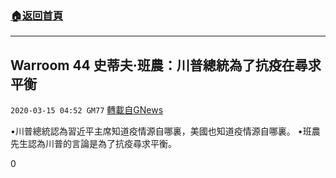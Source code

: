 ###  [:house:返回首頁](https://github.com/ourhimalayas/txt)
---

## Warroom 44 史蒂夫·班農：川普總統為了抗疫在尋求平衡
`2020-03-15 04:52 GM77` [轉載自GNews](https://gnews.org/zh-hant/141660/)

•川普總統認為習近平主席知道疫情源自哪裏，美國也知道疫情源自哪裏。
•班農先生認為川普的言論是為了抗疫尋求平衡。

0
